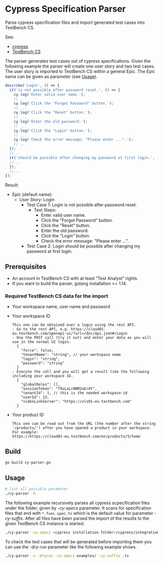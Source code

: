 # Cypress Specification Parser

Parse cypress specification files and import generated test cases into TestBench CS.

See:

- [cypress](https://www.cypress.io/)
- [TestBench CS](https://www.testbench.com/)

The parser generates test cases out of cypress specifications. Given the following example the parser will create one user story and two test cases. The user story is imported to TestBench CS within a general Epic. The Epic name can be given as parameter (see [Usage](#Usage)).

```ts
describe('Login', () => {
  it('is not possible after password reset.', () => {
    cy.log('Enter valid user name.');
    // ...
    cy.log('Click the "Forgot Password" button.');
    // ...
    cy.log('Click the "Reset" button.');
    // ...
    cy.log('Enter the old password.');
    // ...
    cy.log('Click the "Login" button.');
    // ...
    cy.log('Check the error message: "Please enter ...".');
    // ...
  });
  //...
  it('should be possible after changing my password at first login.', () => {
  //...
  });
  //...
});
```

Result:

- Epic (default name):
  - User Story: Login
    - Test Case 1: Login is not possible after password reset.
      - Test Steps:
        - Enter valid user name.
        - Click the "Forgot Password" button.
        - Click the "Reset" button.
        - Enter the old password.
        - Click the "Login" button.
        - Check the error message: "Please enter ...".
    - Test Case 2: Login should be possible after changing my password at first login.

## Prerequisites

- An account in TestBench CS with at least "Test Analyst" rights.
- If you want to build the parser, golang installation >= 1.14.

### Required TestBench CS data for the import

- Your workspace name, user name and password
- Your workspace ID

  ```script
  This one can be obtained over a login using the rest API.
  - Go to the rest API, e.g. https://cloud01-eu.testbench.com/openapi-ui/?url=/doc/api.json#/Login
  - Use the POST call (try it out) and enter your data as you will use in the normal UI login.
    {
      "force": false,
      "tenantName": "string", // your workspace name
      "login": "string",
      "password": "string"
    }
  - Execute the call and you will get a result like the following including your workspace ID.
    {
      "globalRoles": [],
      "sessionToken": "T9xLxLcNNM2oEr4Y",
      "tenantId": 1, // this is the needed workspace-id
      "userId": 23,
      "videoLinkServer": "https://vls01-eu.testbench.com"
    }
  ```

- Your product ID

  ```script
  This one can be read out from the URL (the number after the string '/products/') after you have opened a product in your workspace. For example:
  https://https://cloud01-eu.testbench.com/en/products/5/home
  ```

## Build

```bash
go build cy-parser.go
```

## Usage

```bash
# list all possible parameter
./cy-parser -h
```

The following example recursively parses all cypress scpecification files under the folder, given by *-cy-specs* parameter. It scans for specification files that end with `*.func.spec.ts` which is the default value for parameter *-cy-suffix*. After all files have been parsed the import of the results to the given TestBench CS instance is started.

```bash
./cy-parser -cy-specs <cypress installation folder>/cypress/integration/ -epic Cypress-Import -password <password> -product-id <your product id> -tbcs-host https://cloud01-eu.testbench.com -workspace-id <ID of your workspace> -workspace-name <workspace name> -user <user>
```

To check the test cases that will be generated before importing them you can use the -dry-run parameter like the following example shows.

```bash
./cy-parser -v -dryrun -cy-specs examples/ -cy-suffix .ts
```
